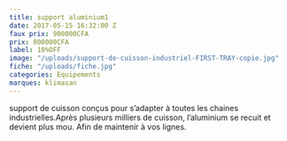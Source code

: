 ```yaml
---
title: support aluminium1
date: 2017-05-15 16:32:00 Z
faux prix: 900000CFA
prix: 800000CFA
label: 10%OFF
image: "/uploads/support-de-cuisson-industriel-FIRST-TRAY-copie.jpg"
fiche: "/uploads/fiche.jpg"
categories: Equipements
marques: klimasan
---
```


support de cuisson conçus pour s’adapter à toutes les chaines industrielles.Après plusieurs milliers de cuisson, l’aluminium se recuit et devient plus mou. Afin de maintenir à vos lignes.